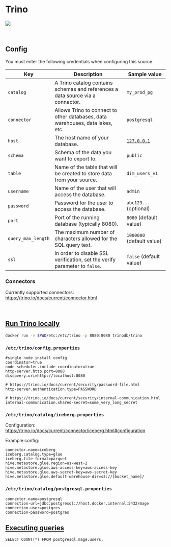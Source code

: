 # Trino

![](https://trino.io/assets/trino-og.png)

<br />

## Config

You must enter the following credentials when configuring this source:

| Key | Description | Sample value
| --- | --- | --- |
| `catalog` | A Trino catalog contains schemas and references a data source via a connector. | `my_prod_pg` |
| `connector` | Allows Trino to connect to other databases, data warehouses, data lakes, etc. | `postgresql` |
| `host` | The host name of your database. | [`127.0.0.1`](127.0.0.1) |
| `schema` | Schema of the data you want to export to. | `public` |
| `table` | Name of the table that will be created to store data from your source. | `dim_users_v1` |
| `username` | Name of the user that will access the database. | `admin` |
| `password` | Password for the user to access the database. | `abc123...` (optional) |
| `port` | Port of the running database (typically 8080). | `8080` (default value) |
| `query_max_length` | The maximum number of characters allowed for the SQL query text. | `1000000` (default value) |
| `ssl` | In order to disable SSL verification, set the verify parameter to `false`. | `false` (default value) |

### Connectors

Currently supported connectors: https://trino.io/docs/current/connector.html

<br />

## [Run Trino locally](https://trino.io/docs/current/installation/containers.html)

```bash
docker run -v $PWD/etc:/etc/trino -p 8080:8080 trinodb/trino
```

### `/etc/trino/config.properties`

```
#single node install config
coordinator=true
node-scheduler.include-coordinator=true
http-server.http.port=8080
discovery.uri=http://localhost:8080

# https://trino.io/docs/current/security/password-file.html
http-server.authentication.type=PASSWORD

# https://trino.io/docs/current/security/internal-communication.html
internal-communication.shared-secret=some_very_long_secret
```

### `/etc/trino/catalog/iceberg.properties`
Configuration: https://trino.io/docs/current/connector/iceberg.html#configuration

Example config:
```
connector.name=iceberg
iceberg.catalog.type=glue
iceberg.file-format=parquet
hive.metastore.glue.region=us-west-2
hive.metastore.glue.aws-access-key=aws-access-key
hive.metastore.glue.aws-secret-key=aws-secret-key
hive.metastore.glue.default-warehouse-dir=s3://[bucket_name]/

```

### `/etc/trino/catalog/postgresql.properties`

```
connector.name=postgresql
connection-url=jdbc:postgresql://host.docker.internal:5432/mage
connection-user=postgres
connection-password=postgres
```

## [Executing queries](https://trino.io/docs/current/installation/containers.html#executing-queries)

```
SELECT COUNT(*) FROM postgresql.mage.users;
```
